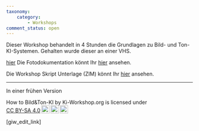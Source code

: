 ```yaml
---
taxonomy:
    category:
        - Workshops
comment_status: open        
---
```

Dieser Workshop behandelt in 4 Stunden die Grundlagen zu Bild- und Ton-KI-Systemen.
Gehalten wurde dieser an einer VHS.

<a href="">hier</a> 
Die Fotodokumentation könnt Ihr <a href="https://ki-workshop.org/protokoll-how-to-bildton-ki-4h/">hier</a> ansehen.

Die Workshop Skript Unterlage (ZIM) könnt Ihr <a href="https://ki-workshop.org/skript-how-to-bildton-ki-4h/">hier</a> ansehen.

<hr>
In einer frühen Version
 <p xmlns:cc="http://creativecommons.org/ns#" xmlns:dct="http://purl.org/dc/terms/"><span property="dct:title">How to Bild&Ton-KI</span> by <span property="cc:attributionName">Ki-Workshop.org</span> is licensed under <a href="https://creativecommons.org/licenses/by-sa/4.0/?ref=chooser-v1" target="_blank" rel="license noopener noreferrer" style="display:inline-block;">CC BY-SA 4.0<img style="height:22px!important;margin-left:3px;vertical-align:text-bottom;" src="https://mirrors.creativecommons.org/presskit/icons/cc.svg?ref=chooser-v1" alt=""><img style="height:22px!important;margin-left:3px;vertical-align:text-bottom;" src="https://mirrors.creativecommons.org/presskit/icons/by.svg?ref=chooser-v1" alt=""><img style="height:22px!important;margin-left:3px;vertical-align:text-bottom;" src="https://mirrors.creativecommons.org/presskit/icons/sa.svg?ref=chooser-v1" alt=""></a></p> 
<p><p>
[giw_edit_link]
<p></p>
